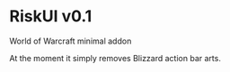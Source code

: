 # RiskUI v0.1
World of Warcraft minimal addon

At the moment it simply removes Blizzard action bar arts.
